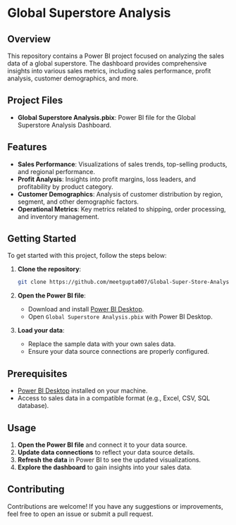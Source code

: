 # Global Superstore Analysis

## Overview

This repository contains a Power BI project focused on analyzing the sales data of a global superstore. The dashboard provides comprehensive insights into various sales metrics, including sales performance, profit analysis, customer demographics, and more.

## Project Files

- **Global Superstore Analysis.pbix**: Power BI file for the Global Superstore Analysis Dashboard.

## Features

- **Sales Performance**: Visualizations of sales trends, top-selling products, and regional performance.
- **Profit Analysis**: Insights into profit margins, loss leaders, and profitability by product category.
- **Customer Demographics**: Analysis of customer distribution by region, segment, and other demographic factors.
- **Operational Metrics**: Key metrics related to shipping, order processing, and inventory management.

## Getting Started

To get started with this project, follow the steps below:

1. **Clone the repository**:
    ```bash
    git clone https://github.com/meetgupta007/Global-Super-Store-Analysis.git
    ```

2. **Open the Power BI file**:
    - Download and install [Power BI Desktop](https://powerbi.microsoft.com/desktop/).
    - Open `Global Superstore Analysis.pbix` with Power BI Desktop.

3. **Load your data**:
    - Replace the sample data with your own sales data.
    - Ensure your data source connections are properly configured.

## Prerequisites

- [Power BI Desktop](https://powerbi.microsoft.com/desktop/) installed on your machine.
- Access to sales data in a compatible format (e.g., Excel, CSV, SQL database).

## Usage

1. **Open the Power BI file** and connect it to your data source.
2. **Update data connections** to reflect your data source details.
3. **Refresh the data** in Power BI to see the updated visualizations.
4. **Explore the dashboard** to gain insights into your sales data.

## Contributing

Contributions are welcome! If you have any suggestions or improvements, feel free to open an issue or submit a pull request.

